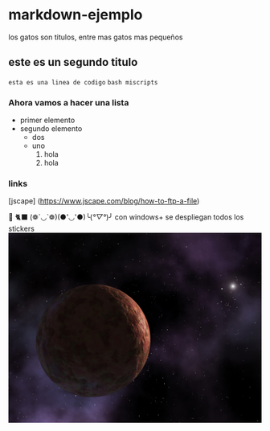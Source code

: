 # markdown-ejemplo
los gatos son titulos, entre mas gatos mas pequeños
## este es un segundo titulo
`esta es una linea de codigo`
`bash miscripts`
### Ahora vamos a hacer una lista
- primer elemento
- segundo elemento
  * dos
  * uno
     1. hola
     2. hola

### links
[jscape] (https://www.jscape.com/blog/how-to-ftp-a-file)

👀 🐈‍⬛ (❁´◡`❁)(●'◡'●)╰(*°▽°*)╯
con windows+ se despliegan todos los stickers
![space artistics](fig/Artist's_conception_of_Sedna.jpg)




